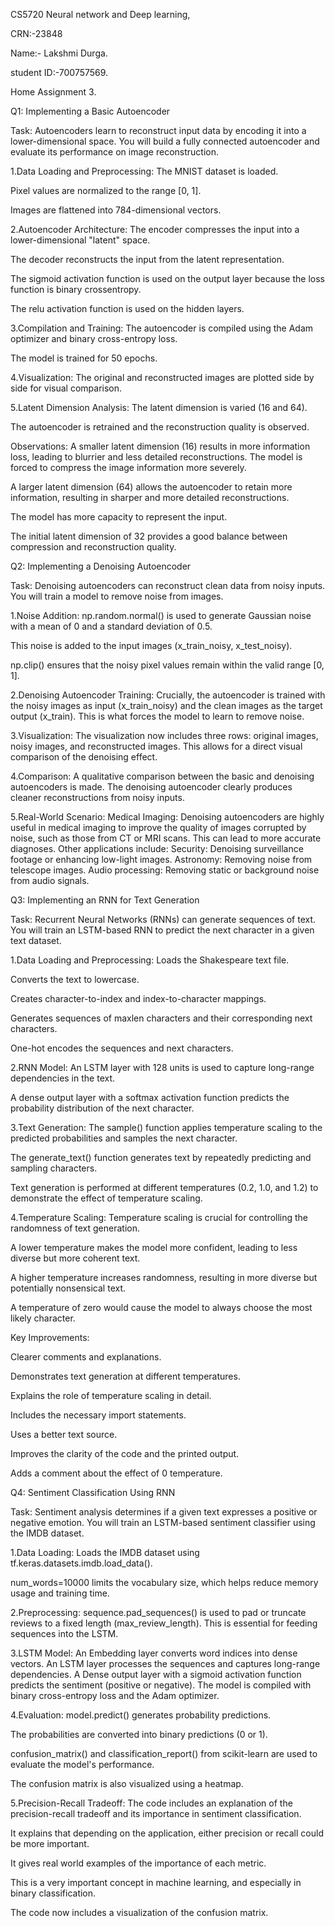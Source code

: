 CS5720 Neural network and Deep learning,

CRN:-23848

Name:- Lakshmi Durga.

student ID:-700757569.

Home Assignment 3.

Q1: Implementing a Basic Autoencoder

Task: Autoencoders learn to reconstruct input data by encoding it into a lower-dimensional space. You will build a fully connected autoencoder and evaluate its performance on image reconstruction.

1.Data Loading and Preprocessing: The MNIST dataset is loaded.

Pixel values are normalized to the range [0, 1].

Images are flattened into 784-dimensional vectors.

2.Autoencoder Architecture: The encoder compresses the input into a lower-dimensional "latent" space.

The decoder reconstructs the input from the latent representation.

The sigmoid activation function is used on the output layer because the loss function is binary crossentropy.

The relu activation function is used on the hidden layers.

3.Compilation and Training: The autoencoder is compiled using the Adam optimizer and binary cross-entropy loss.

The model is trained for 50 epochs.

4.Visualization: The original and reconstructed images are plotted side by side for visual comparison.

5.Latent Dimension Analysis: The latent dimension is varied (16 and 64).

The autoencoder is retrained and the reconstruction quality is observed.

Observations: A smaller latent dimension (16) results in more information loss, leading to blurrier and less detailed reconstructions. The model is forced to compress the image information more severely.

A larger latent dimension (64) allows the autoencoder to retain more information, resulting in sharper and more detailed reconstructions.

The model has more capacity to represent the input.

The initial latent dimension of 32 provides a good balance between compression and reconstruction quality.

Q2: Implementing a Denoising Autoencoder

Task: Denoising autoencoders can reconstruct clean data from noisy inputs. You will train a model to remove noise from images.

1.Noise Addition: np.random.normal() is used to generate Gaussian noise with a mean of 0 and a standard deviation of 0.5.

This noise is added to the input images (x_train_noisy, x_test_noisy).

np.clip() ensures that the noisy pixel values remain within the valid range [0, 1].

2.Denoising Autoencoder Training: Crucially, the autoencoder is trained with the noisy images as input (x_train_noisy) and the clean images as the target output (x_train). This is what forces the model to learn to remove noise.

3.Visualization: The visualization now includes three rows: original images, noisy images, and reconstructed images. This allows for a direct visual comparison of the denoising effect.

4.Comparison: A qualitative comparison between the basic and denoising autoencoders is made. The denoising autoencoder clearly produces cleaner reconstructions from noisy inputs.

5.Real-World Scenario: Medical Imaging: Denoising autoencoders are highly useful in medical imaging to improve the quality of images corrupted by noise, such as those from CT or MRI scans. This can lead to more accurate diagnoses. Other applications include: Security: Denoising surveillance footage or enhancing low-light images. Astronomy: Removing noise from telescope images. Audio processing: Removing static or background noise from audio signals.

Q3: Implementing an RNN for Text Generation

Task: Recurrent Neural Networks (RNNs) can generate sequences of text. You will train an LSTM-based RNN to predict the next character in a given text dataset.

1.Data Loading and Preprocessing: Loads the Shakespeare text file.

Converts the text to lowercase.

Creates character-to-index and index-to-character mappings.

Generates sequences of maxlen characters and their corresponding next characters.

One-hot encodes the sequences and next characters.

2.RNN Model: An LSTM layer with 128 units is used to capture long-range dependencies in the text.

A dense output layer with a softmax activation function predicts the probability distribution of the next character.

3.Text Generation: The sample() function applies temperature scaling to the predicted probabilities and samples the next character.

The generate_text() function generates text by repeatedly predicting and sampling characters.

Text generation is performed at different temperatures (0.2, 1.0, and 1.2) to demonstrate the effect of temperature scaling.

4.Temperature Scaling: Temperature scaling is crucial for controlling the randomness of text generation.

A lower temperature makes the model more confident, leading to less diverse but more coherent text.

A higher temperature increases randomness, resulting in more diverse but potentially nonsensical text.

A temperature of zero would cause the model to always choose the most likely character.

Key Improvements:

Clearer comments and explanations.

Demonstrates text generation at different temperatures.

Explains the role of temperature scaling in detail.

Includes the necessary import statements.

Uses a better text source.

Improves the clarity of the code and the printed output.

Adds a comment about the effect of 0 temperature.

Q4: Sentiment Classification Using RNN

Task: Sentiment analysis determines if a given text expresses a positive or negative emotion. You will train an LSTM-based sentiment classifier using the IMDB dataset.

1.Data Loading: Loads the IMDB dataset using tf.keras.datasets.imdb.load_data().

num_words=10000 limits the vocabulary size, which helps reduce memory usage and training time.

2.Preprocessing: sequence.pad_sequences() is used to pad or truncate reviews to a fixed length (max_review_length). This is essential for feeding sequences into the LSTM.

3.LSTM Model: An Embedding layer converts word indices into dense vectors. An LSTM layer processes the sequences and captures long-range dependencies. A Dense output layer with a sigmoid activation function predicts the sentiment (positive or negative). The model is compiled with binary cross-entropy loss and the Adam optimizer.

4.Evaluation: model.predict() generates probability predictions.

The probabilities are converted into binary predictions (0 or 1).

confusion_matrix() and classification_report() from scikit-learn are used to evaluate the model's performance.

The confusion matrix is also visualized using a heatmap.

5.Precision-Recall Tradeoff: The code includes an explanation of the precision-recall tradeoff and its importance in sentiment classification.

It explains that depending on the application, either precision or recall could be more important.

It gives real world examples of the importance of each metric.

This is a very important concept in machine learning, and especially in binary classification.

The code now includes a visualization of the confusion matrix.
